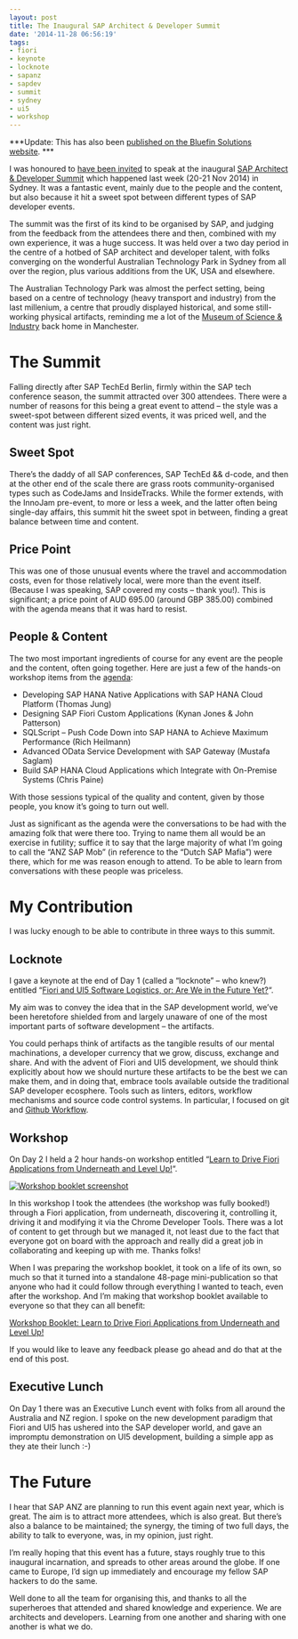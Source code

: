 ```yaml
---
layout: post
title: The Inaugural SAP Architect & Developer Summit
date: '2014-11-28 06:56:19'
tags:
- fiori
- keynote
- locknote
- sapanz
- sapdev
- summit
- sydney
- ui5
- workshop
---
```



***Update: This has also been [published on the Bluefin Solutions website](http://www.bluefinsolutions.com/Blogs/DJ-Adams/November-2014/The-Inaugural-SAP-Architect-Developer-Summit/). ***

I was honoured to [have been invited](http://pipetree.com/qmacro/blog/2014/10/speaking-at-the-sap-architect-developer-summit/) to speak at the inaugural [SAP Architect & Developer Summit](http://bit.ly/anzsummit) which happened last week (20-21 Nov 2014) in Sydney. It was a fantastic event, mainly due to the people and the content, but also because it hit a sweet spot between different types of SAP developer events.

The summit was the first of its kind to be organised by SAP, and judging from the feedback from the attendees there and then, combined with my own experience, it was a huge success. It was held over a two day period in the centre of a hotbed of SAP architect and developer talent, with folks converging on the wonderful Australian Technology Park in Sydney from all over the region, plus various additions from the UK, USA and elsewhere.

The Australian Technology Park was almost the perfect setting, being based on a centre of technology (heavy transport and industry) from the last millenium, a centre that proudly displayed historical, and some still-working physical artifacts, reminding me a lot of the [Museum of Science & Industry](http://www.mosi.org.uk/) back home in Manchester.


# The Summit

Falling directly after SAP TechEd Berlin, firmly within the SAP tech conference season, the summit attracted over 300 attendees. There were a number of reasons for this being a great event to attend – the style was a sweet-spot between different sized events, it was priced well, and the content was just right.


## **Sweet Spot**

There’s the daddy of all SAP conferences, SAP TechEd && d-code, and then at the other end of the scale there are grass roots community-organised types such as CodeJams and InsideTracks. While the former extends, with the InnoJam pre-event, to more or less a week, and the latter often being single-day affairs, this summit hit the sweet spot in between, finding a great balance between time and content.


## **Price Point**

This was one of those unusual events where the travel and accommodation costs, even for those relatively local, were more than the event itself. (Because I was speaking, SAP covered my costs – thank you!). This is significant; a price point of AUD 695.00 (around GBP 385.00) combined with the agenda means that it was hard to resist.


## **People & Content**

The two most important ingredients of course for any event are the people and the content, often going together. Here are just a few of the hands-on workshop items from the [agenda](http://eventscontent.sapvirtualevents.com/content/dam/sapvep/customimages/au-sap-architect-and-developer-summit/SAP_Architect_and_Developer_Summit_Brochure_v2.pdf):

- Developing SAP HANA Native Applications with SAP HANA Cloud Platform (Thomas Jung)
- Designing SAP Fiori Custom Applications (Kynan Jones & John Patterson)
- SQLScript – Push Code Down into SAP HANA to Achieve Maximum Performance (Rich Heilmann)
- Advanced OData Service Development with SAP Gateway (Mustafa Saglam)
- Build SAP HANA Cloud Applications which Integrate with On-Premise Systems (Chris Paine)

With those sessions typical of the quality and content, given by those people, you know it’s going to turn out well.

Just as significant as the agenda were the conversations to be had with the amazing folk that were there too. Trying to name them all would be an exercise in futility; suffice it to say that the large majority of what I’m going to call the “ANZ SAP Mob” (in reference to the “Dutch SAP Mafia”) were there, which for me was reason enough to attend. To be able to learn from conversations with these people was priceless.


# My Contribution

I was lucky enough to be able to contribute in three ways to this summit.


## **Locknote**

I gave a keynote at the end of Day 1 (called a “locknote” – who knew?) entitled “[Fiori and UI5 Software Logistics, or: Are We in the Future Yet?](http://lanyrd.com/2014/sap-architect-and-developer-summit/sdfyrd/)“.

My aim was to convey the idea that in the SAP development world, we’ve been heretofore shielded from and largely unaware of one of the most important parts of software development – the artifacts.

You could perhaps think of artifacts as the tangible results of our mental machinations, a developer currency that we grow, discuss, exchange and share. And with the advent of Fiori and UI5 development, we should think explicitly about how we should nurture these artifacts to be the best we can make them, and in doing that, embrace tools available outside the traditional SAP developer ecosphere. Tools such as linters, editors, workflow mechanisms and source code control systems. In particular, I focused on git and [Github Workflow](https://guides.github.com/introduction/flow/index.html).


## **Workshop**

On Day 2 I held a 2 hour hands-on workshop entitled “[Learn to Drive Fiori Applications from Underneath and Level Up!](http://lanyrd.com/2014/sap-architect-and-developer-summit/sdfyrf/)“.

[![Workshop booklet screenshot](http://pipetree.com/qmacro/blog/wp-content/uploads/2014/11/Screen-Shot-2014-11-27-at-13.40.21-207x300.png)](http://pipetree.com/qmacro/blog/wp-content/uploads/2014/11/Screen-Shot-2014-11-27-at-13.40.21.png)

In this workshop I took the attendees (the workshop was fully booked!) through a Fiori application, from underneath, discovering it, controlling it, driving it and modifying it via the Chrome Developer Tools. There was a lot of content to get through but we managed it, not least due to the fact that everyone got on board with the approach and really did a great job in collaborating and keeping up with me. Thanks folks!

When I was preparing the workshop booklet, it took on a life of its own, so much so that it turned into a standalone 48-page mini-publication so that anyone who had it could follow through everything I wanted to teach, even after the workshop. And I’m making that workshop booklet available to everyone so that they can all benefit:

[Workshop Booklet: Learn to Drive Fiori Applications from Underneath and Level Up!](http://bit.ly/ldfaulu)

If you would like to leave any feedback please go ahead and do that at the end of this post.


## **Executive Lunch**

On Day 1 there was an Executive Lunch event with folks from all around the Australia and NZ region. I spoke on the new development paradigm that Fiori and UI5 has ushered into the SAP developer world, and gave an impromptu demonstration on UI5 development, building a simple app as they ate their lunch :-)


# The Future

I hear that SAP ANZ are planning to run this event again next year, which is great. The aim is to attract more attendees, which is also great. But there’s also a balance to be maintained; the synergy, the timing of two full days, the ability to talk to everyone, was, in my opinion, just right.

I’m really hoping that this event has a future, stays roughly true to this inaugural incarnation, and spreads to other areas around the globe. If one came to Europe, I’d sign up immediately and encourage my fellow SAP hackers to do the same.

Well done to all the team for organising this, and thanks to all the superheroes that attended and shared knowledge and experience. We are architects and developers. Learning from one another and sharing with one another is what we do.

 


